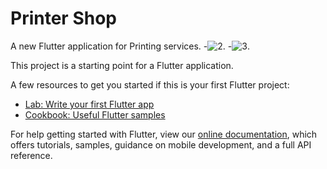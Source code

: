 # Printer Shop

A new Flutter application for Printing services.
-![2](https://user-images.githubusercontent.com/57682074/111839321-4c1fed00-8903-11eb-8a62-75edf991230c.jpeg).
-![3](https://user-images.githubusercontent.com/57682074/111839688-d8321480-8903-11eb-9ab1-7885ddad24c4.jpeg).


This project is a starting point for a Flutter application.

A few resources to get you started if this is your first Flutter project:

- [Lab: Write your first Flutter app](https://flutter.dev/docs/get-started/codelab)
- [Cookbook: Useful Flutter samples](https://flutter.dev/docs/cookbook)

For help getting started with Flutter, view our
[online documentation](https://flutter.dev/docs), which offers tutorials,
samples, guidance on mobile development, and a full API reference.
